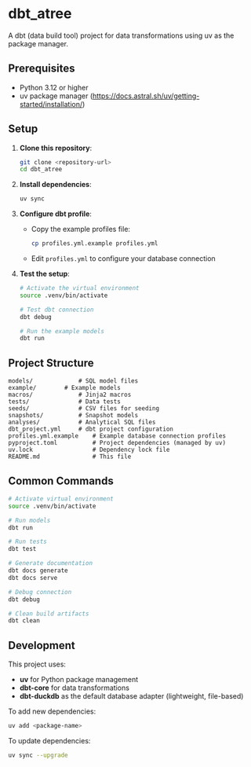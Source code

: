 # dbt_atree

A dbt (data build tool) project for data transformations using uv as the package manager.

## Prerequisites

- Python 3.12 or higher
- uv package manager (https://docs.astral.sh/uv/getting-started/installation/)

## Setup

1. **Clone this repository**:
   ```bash
   git clone <repository-url>
   cd dbt_atree
   ```

2. **Install dependencies**:
   ```bash
   uv sync
   ```

3. **Configure dbt profile**:
   - Copy the example profiles file:
     ```bash
     cp profiles.yml.example profiles.yml
     ```
   - Edit `profiles.yml` to configure your database connection

4. **Test the setup**:
   ```bash
   # Activate the virtual environment
   source .venv/bin/activate
   
   # Test dbt connection
   dbt debug
   
   # Run the example models
   dbt run
   ```

## Project Structure

```
models/             # SQL model files
example/        # Example models
macros/             # Jinja2 macros
tests/              # Data tests
seeds/              # CSV files for seeding
snapshots/          # Snapshot models
analyses/           # Analytical SQL files
dbt_project.yml     # dbt project configuration
profiles.yml.example    # Example database connection profiles
pyproject.toml          # Project dependencies (managed by uv)
uv.lock                 # Dependency lock file
README.md               # This file
```

## Common Commands

```bash
# Activate virtual environment
source .venv/bin/activate

# Run models
dbt run

# Run tests
dbt test

# Generate documentation
dbt docs generate
dbt docs serve

# Debug connection
dbt debug

# Clean build artifacts
dbt clean
```

## Development

This project uses:
- **uv** for Python package management
- **dbt-core** for data transformations
- **dbt-duckdb** as the default database adapter (lightweight, file-based)

To add new dependencies:
```bash
uv add <package-name>
```

To update dependencies:
```bash
uv sync --upgrade
```